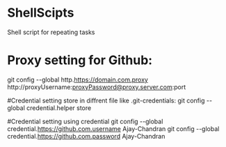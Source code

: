 # ShellScipts
Shell script for repeating tasks 

# Proxy setting for Github:
   git config --global http.https://domain.com.proxy http://proxyUsername:proxyPassword@proxy.server.com:port

#Credential setting store in diffrent file like .git-credentials: 
git config --global credential.helper store 

#Credential setting using credential
git config --global credential.https://github.com.username Ajay-Chandran
git config --global credential.https://github.com.password Ajay-Chandran